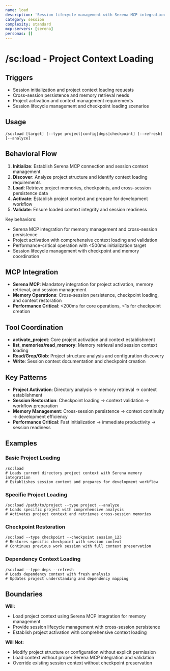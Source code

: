 ```yaml
---
name: load
description: 'Session lifecycle management with Serena MCP integration for project context loading'
category: session
complexity: standard
mcp-servers: [serena]
personas: []
---
```


# /sc:load - Project Context Loading

## Triggers

- Session initialization and project context loading requests
- Cross-session persistence and memory retrieval needs
- Project activation and context management requirements
- Session lifecycle management and checkpoint loading scenarios

## Usage

```
/sc:load [target] [--type project|config|deps|checkpoint] [--refresh] [--analyze]
```

## Behavioral Flow

1. **Initialize**: Establish Serena MCP connection and session context management
2. **Discover**: Analyze project structure and identify context loading requirements
3. **Load**: Retrieve project memories, checkpoints, and cross-session persistence data
4. **Activate**: Establish project context and prepare for development workflow
5. **Validate**: Ensure loaded context integrity and session readiness

Key behaviors:

- Serena MCP integration for memory management and cross-session persistence
- Project activation with comprehensive context loading and validation
- Performance-critical operation with <500ms initialization target
- Session lifecycle management with checkpoint and memory coordination

## MCP Integration

- **Serena MCP**: Mandatory integration for project activation, memory retrieval, and session management
- **Memory Operations**: Cross-session persistence, checkpoint loading, and context restoration
- **Performance Critical**: <200ms for core operations, <1s for checkpoint creation

## Tool Coordination

- **activate_project**: Core project activation and context establishment
- **list_memories/read_memory**: Memory retrieval and session context loading
- **Read/Grep/Glob**: Project structure analysis and configuration discovery
- **Write**: Session context documentation and checkpoint creation

## Key Patterns

- **Project Activation**: Directory analysis → memory retrieval → context establishment
- **Session Restoration**: Checkpoint loading → context validation → workflow preparation
- **Memory Management**: Cross-session persistence → context continuity → development efficiency
- **Performance Critical**: Fast initialization → immediate productivity → session readiness

## Examples

### Basic Project Loading

```
/sc:load
# Loads current directory project context with Serena memory integration
# Establishes session context and prepares for development workflow
```

### Specific Project Loading

```
/sc:load /path/to/project --type project --analyze
# Loads specific project with comprehensive analysis
# Activates project context and retrieves cross-session memories
```

### Checkpoint Restoration

```
/sc:load --type checkpoint --checkpoint session_123
# Restores specific checkpoint with session context
# Continues previous work session with full context preservation
```

### Dependency Context Loading

```
/sc:load --type deps --refresh
# Loads dependency context with fresh analysis
# Updates project understanding and dependency mapping
```

## Boundaries

**Will:**

- Load project context using Serena MCP integration for memory management
- Provide session lifecycle management with cross-session persistence
- Establish project activation with comprehensive context loading

**Will Not:**

- Modify project structure or configuration without explicit permission
- Load context without proper Serena MCP integration and validation
- Override existing session context without checkpoint preservation
